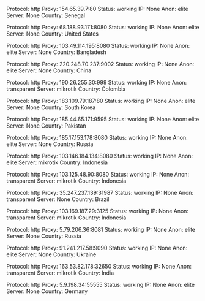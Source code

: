 Protocol: http
Proxy: 154.65.39.7:80
Status: working
IP: None
Anon: elite
Server: None
Country: Senegal

Protocol: http
Proxy: 68.188.93.171:8080
Status: working
IP: None
Anon: elite
Server: None
Country: United States

Protocol: http
Proxy: 103.49.114.195:8080
Status: working
IP: None
Anon: elite
Server: None
Country: Bangladesh

Protocol: http
Proxy: 220.248.70.237:9002
Status: working
IP: None
Anon: elite
Server: None
Country: China

Protocol: http
Proxy: 190.26.255.30:999
Status: working
IP: None
Anon: transparent
Server: mikrotik
Country: Colombia

Protocol: http
Proxy: 183.109.79.187:80
Status: working
IP: None
Anon: elite
Server: None
Country: South Korea

Protocol: http
Proxy: 185.44.65.171:9595
Status: working
IP: None
Anon: elite
Server: None
Country: Pakistan

Protocol: http
Proxy: 185.17.153.178:8080
Status: working
IP: None
Anon: elite
Server: None
Country: Russia

Protocol: http
Proxy: 103.146.184.134:8080
Status: working
IP: None
Anon: elite
Server: mikrotik
Country: Indonesia

Protocol: http
Proxy: 103.125.48.90:8080
Status: working
IP: None
Anon: transparent
Server: mikrotik
Country: Indonesia

Protocol: http
Proxy: 35.247.237.139:31987
Status: working
IP: None
Anon: transparent
Server: None
Country: Brazil

Protocol: http
Proxy: 103.169.187.29:3125
Status: working
IP: None
Anon: transparent
Server: mikrotik
Country: Indonesia

Protocol: http
Proxy: 5.79.206.36:8081
Status: working
IP: None
Anon: elite
Server: None
Country: Russia

Protocol: http
Proxy: 91.241.217.58:9090
Status: working
IP: None
Anon: elite
Server: None
Country: Ukraine

Protocol: http
Proxy: 163.53.82.178:32650
Status: working
IP: None
Anon: transparent
Server: mikrotik
Country: India

Protocol: http
Proxy: 5.9.198.34:55555
Status: working
IP: None
Anon: elite
Server: None
Country: Germany

